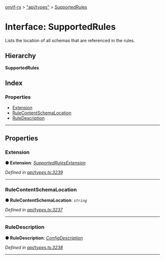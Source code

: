 [onvif-rx](../README.md) > ["api/types"](../modules/_api_types_.md) > [SupportedRules](../interfaces/_api_types_.supportedrules.md)

# Interface: SupportedRules

Lists the location of all schemas that are referenced in the rules.

## Hierarchy

**SupportedRules**

## Index

### Properties

* [Extension](_api_types_.supportedrules.md#extension)
* [RuleContentSchemaLocation](_api_types_.supportedrules.md#rulecontentschemalocation)
* [RuleDescription](_api_types_.supportedrules.md#ruledescription)

---

## Properties

<a id="extension"></a>

###  Extension

**● Extension**: *[SupportedRulesExtension](_api_types_.supportedrulesextension.md)*

*Defined in [api/types.ts:3239](https://github.com/patrickmichalina/onvif-rx/blob/1596479/src/api/types.ts#L3239)*

___
<a id="rulecontentschemalocation"></a>

###  RuleContentSchemaLocation

**● RuleContentSchemaLocation**: *`string`*

*Defined in [api/types.ts:3237](https://github.com/patrickmichalina/onvif-rx/blob/1596479/src/api/types.ts#L3237)*

___
<a id="ruledescription"></a>

###  RuleDescription

**● RuleDescription**: *[ConfigDescription](_api_types_.configdescription.md)*

*Defined in [api/types.ts:3238](https://github.com/patrickmichalina/onvif-rx/blob/1596479/src/api/types.ts#L3238)*

___

